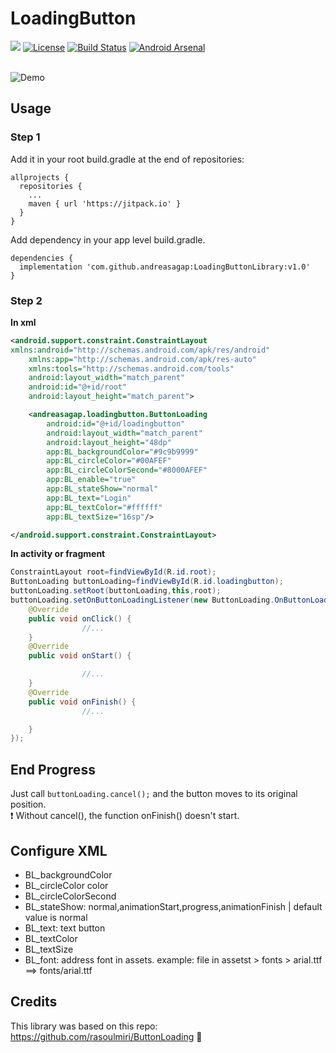 # LoadingButton
[![](https://jitpack.io/v/andreasagap/LoadingButtonLibrary.svg)](https://jitpack.io/#andreasagap/LoadingButtonLibrary)
[![License](https://img.shields.io/badge/License-Apache%202.0-blue.svg)](https://opensource.org/licenses/Apache-2.0)
[![Build Status](https://travis-ci.org/andreasagap/LoadingButtonLibrary.svg?branch=master)](https://travis-ci.org/andreasagap/LoadingButtonLibrary)
[![Android Arsenal]( https://img.shields.io/badge/Android%20Arsenal-LoadingButtonLibrary-green.svg?style=flat )]( https://android-arsenal.com/details/1/7699 )
</br>
</br>

<img src="https://raw.githubusercontent.com/andreasagap/LoadingButton/master/demofiles/demo.gif" alt="Demo"/>

## Usage

### Step 1
Add it in your root build.gradle at the end of repositories:
```
allprojects {
  repositories {
    ...
    maven { url 'https://jitpack.io' }
  }
}
``` 
Add dependency in your app level build.gradle.
```
dependencies {
  implementation 'com.github.andreasagap:LoadingButtonLibrary:v1.0'
}
``` 

### Step 2
**In xml** 
```xml
<android.support.constraint.ConstraintLayout 
xmlns:android="http://schemas.android.com/apk/res/android"
    xmlns:app="http://schemas.android.com/apk/res-auto"
    xmlns:tools="http://schemas.android.com/tools"
    android:layout_width="match_parent"
    android:id="@+id/root"
    android:layout_height="match_parent">

    <andreasagap.loadingbutton.ButtonLoading
        android:id="@+id/loadingbutton"
        android:layout_width="match_parent"
        android:layout_height="48dp"
        app:BL_backgroundColor="#9c9b9999"
        app:BL_circleColor="#00AFEF"
        app:BL_circleColorSecond="#8000AFEF"
        app:BL_enable="true"
        app:BL_stateShow="normal"
        app:BL_text="Login"
        app:BL_textColor="#ffffff"
        app:BL_textSize="16sp"/>

</android.support.constraint.ConstraintLayout>
```

**In activity or fragment**

```java
ConstraintLayout root=findViewById(R.id.root);
ButtonLoading buttonLoading=findViewById(R.id.loadingbutton);
buttonLoading.setRoot(buttonLoading,this,root);
buttonLoading.setOnButtonLoadingListener(new ButtonLoading.OnButtonLoadingListener() {
    @Override
    public void onClick() {
                //...
    }
    @Override
    public void onStart() {

                //...
    }
    @Override
    public void onFinish() {
                //...

    }
});
```
## End Progress
Just call ```buttonLoading.cancel();``` and the button moves to its original position.
</br>
:exclamation: Without cancel(), the function onFinish() doesn't start. 

## Configure XML
* BL_backgroundColor
* BL_circleColor color
* BL_circleColorSecond
* BL_stateShow: normal,animationStart,progress,animationFinish | default value is normal
* BL_text: text button
* BL_textColor
* BL_textSize
* BL_font: address font in assets. example: file in assetst > fonts > arial.ttf ==> fonts/arial.ttf 

## Credits
This library was based on this repo: https://github.com/rasoulmiri/ButtonLoading :clap:

